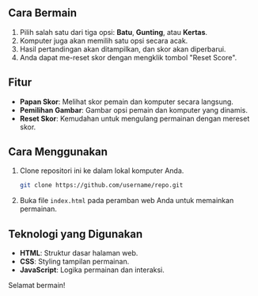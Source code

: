 ## Cara Bermain

1. Pilih salah satu dari tiga opsi: **Batu**, **Gunting**, atau **Kertas**.
2. Komputer juga akan memilih satu opsi secara acak.
3. Hasil pertandingan akan ditampilkan, dan skor akan diperbarui.
4. Anda dapat me-reset skor dengan mengklik tombol "Reset Score".

## Fitur

- **Papan Skor**: Melihat skor pemain dan komputer secara langsung.
- **Pemilihan Gambar**: Gambar opsi pemain dan komputer yang dinamis.
- **Reset Skor**: Kemudahan untuk mengulang permainan dengan mereset skor.

## Cara Menggunakan

1. Clone repositori ini ke dalam lokal komputer Anda.
   ```bash
   git clone https://github.com/username/repo.git
   ```
2. Buka file `index.html` pada peramban web Anda untuk memainkan permainan.

## Teknologi yang Digunakan

- **HTML**: Struktur dasar halaman web.
- **CSS**: Styling tampilan permainan.
- **JavaScript**: Logika permainan dan interaksi.

Selamat bermain!
